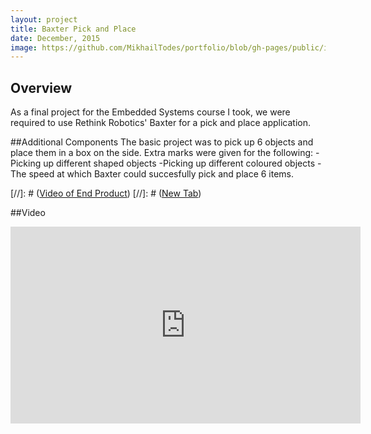 ```yaml
---
layout: project
title: Baxter Pick and Place
date: December, 2015
image: https://github.com/MikhailTodes/portfolio/blob/gh-pages/public/images/baxter_final_pose.png?raw=true
---
```


## Overview
As a final project for the Embedded Systems course I took, we were required to use Rethink Robotics' Baxter for a pick and place application.

##Additional Components
The basic project was to pick up 6 objects and place them in a box on the side. Extra marks were given for the following:
  -Picking up different shaped objects
  -Picking up different coloured objects
  -The speed at which Baxter could succesfully pick and place 6 items.



[//]: # ([Video of End Product](https://www.youtube.com/watch?v=Uo60e5Leo50))
[//]: # (<a href="https://www.youtube.com/watch?v=Uo60e5Leo50" target="_blank">New Tab</a>)

##Video
<iframe width="560" height="315" src="https://www.youtube.com/watch?v=Uo60e5Leo50" frameborder="0" allowfullscreen></iframe>
